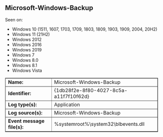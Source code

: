 ## Microsoft-Windows-Backup

Seen on:
* Windows 10 (1511, 1607, 1703, 1709, 1803, 1809, 1903, 1909, 2004, 20H2)
* Windows 11 (21H2)
* Windows 2012
* Windows 2016
* Windows 2019
* Windows 7
* Windows 8.0
* Windows 8.1
* Windows Vista

<table border="1" class="docutils">
  <tbody>
    <tr>
      <td><b>Name:</b></td>
      <td>Microsoft-Windows-Backup</td>
    </tr>
    <tr>
      <td><b>Identifier:</b></td>
      <td>{1db28f2e-8f80-4027-8c5a-a11f7f10f62d}</td>
    </tr>
    <tr>
      <td><b>Log type(s):</b></td>
      <td>Application</td>
    </tr>
    <tr>
      <td><b>Log source(s):</b></td>
      <td>Microsoft-Windows-Backup</td>
    </tr>
    <tr>
      <td><b>Event message file(s):</b></td>
      <td>%systemroot%\system32\blbevents.dll</td>
    </tr>
  </tbody>
</table>

&nbsp;

